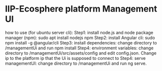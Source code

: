 # IIP-Ecosphere platform Management UI

how to use (for ubuntu server cli):
Step1: install node.js and node package manager (npm): sudo apt install nodejs npm
Step2: install Angular cli: sudo npm install -g @angular/cli
Step3: install dependencies: change directory to /managementUi and run npm install
Step4:  environment variables: change directory to /managementUi/src/assets/config and edit config.json. Change ip to the platform ip that the Ui is supposed to connect to
Step4: serve managementUI: change directory to /managementUi and run ng serve.
